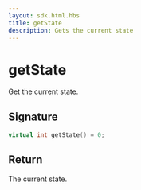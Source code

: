 ```yaml
---
layout: sdk.html.hbs
title: getState
description: Gets the current state
---
```


# getState

Get the current state.

## Signature

```cpp
virtual int getState() = 0;
```

## Return

The current state.
